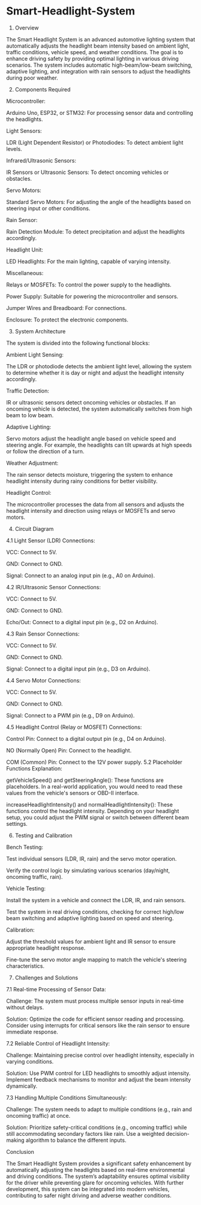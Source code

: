 # Smart-Headlight-System
1. Overview

The Smart Headlight System is an advanced automotive lighting system that automatically adjusts the headlight beam intensity based on ambient light, traffic conditions, vehicle speed, and weather conditions. The goal is to enhance driving safety by providing optimal lighting in various driving scenarios. The system includes automatic high-beam/low-beam switching, adaptive lighting, and integration with rain sensors to adjust the headlights during poor weather.

2. Components Required

Microcontroller:

Arduino Uno, ESP32, or STM32: For processing sensor data and controlling the headlights.

Light Sensors:

LDR (Light Dependent Resistor) or Photodiodes: To detect ambient light levels.

Infrared/Ultrasonic Sensors:

IR Sensors or Ultrasonic Sensors: To detect oncoming vehicles or obstacles.

Servo Motors:

Standard Servo Motors: For adjusting the angle of the headlights based on steering input or other conditions.

Rain Sensor:

Rain Detection Module: To detect precipitation and adjust the headlights accordingly.

Headlight Unit:

LED Headlights: For the main lighting, capable of varying intensity.

Miscellaneous:

Relays or MOSFETs: To control the power supply to the headlights.

Power Supply: Suitable for powering the microcontroller and sensors.

Jumper Wires and Breadboard: For connections.

Enclosure: To protect the electronic components.

3. System Architecture

The system is divided into the following functional blocks:

Ambient Light Sensing:

The LDR or photodiode detects the ambient light level, allowing the system to determine whether it is day or night and adjust the headlight intensity accordingly.

Traffic Detection:

IR or ultrasonic sensors detect oncoming vehicles or obstacles. If an oncoming vehicle is detected, the system automatically switches from high beam to low beam.

Adaptive Lighting:

Servo motors adjust the headlight angle based on vehicle speed and steering angle. For example, the headlights can tilt upwards at high speeds or follow the direction of a turn.

Weather Adjustment:

The rain sensor detects moisture, triggering the system to enhance headlight intensity during rainy conditions for better visibility.

Headlight Control:

The microcontroller processes the data from all sensors and adjusts the headlight intensity and direction using relays or MOSFETs and servo motors.

4. Circuit Diagram

4.1 Light Sensor (LDR) Connections:

VCC: Connect to 5V.

GND: Connect to GND.

Signal: Connect to an analog input pin (e.g., A0 on Arduino).

4.2 IR/Ultrasonic Sensor Connections:

VCC: Connect to 5V.

GND: Connect to GND.

Echo/Out: Connect to a digital input pin (e.g., D2 on Arduino).

4.3 Rain Sensor Connections:

VCC: Connect to 5V.

GND: Connect to GND.

Signal: Connect to a digital input pin (e.g., D3 on Arduino).

4.4 Servo Motor Connections:

VCC: Connect to 5V.

GND: Connect to GND.

Signal: Connect to a PWM pin (e.g., D9 on Arduino).

4.5 Headlight Control (Relay or MOSFET) Connections:

Control Pin: Connect to a digital output pin (e.g., D4 on Arduino).

NO (Normally Open) Pin: Connect to the headlight.

COM (Common) Pin: Connect to the 12V power supply.
5.2 Placeholder Functions Explanation:

getVehicleSpeed() and getSteeringAngle(): These functions are placeholders. In a real-world application, you would need to read these values from the vehicle's sensors or OBD-II interface.

increaseHeadlightIntensity() and normalHeadlightIntensity(): These functions control the headlight intensity. Depending on your headlight setup, you could adjust the PWM signal or switch between different beam settings.

6. Testing and Calibration

Bench Testing:

Test individual sensors (LDR, IR, rain) and the servo motor operation.

Verify the control logic by simulating various scenarios (day/night, oncoming traffic, rain).

Vehicle Testing:

Install the system in a vehicle and connect the LDR, IR, and rain sensors.

Test the system in real driving conditions, checking for correct high/low beam switching and adaptive lighting based on speed and steering.

Calibration:

Adjust the threshold values for ambient light and IR sensor to ensure appropriate headlight response.

Fine-tune the servo motor angle mapping to match the vehicle's steering characteristics.

7. Challenges and Solutions

7.1 Real-time Processing of Sensor Data:

Challenge: The system must process multiple sensor inputs in real-time without delays.

Solution: Optimize the code for efficient sensor reading and processing. Consider using interrupts for critical sensors like the rain sensor to ensure immediate response.

7.2 Reliable Control of Headlight Intensity:

Challenge: Maintaining precise control over headlight intensity, especially in varying conditions.

Solution: Use PWM control for LED headlights to smoothly adjust intensity. Implement feedback mechanisms to monitor and adjust the beam intensity dynamically.

7.3 Handling Multiple Conditions Simultaneously:

Challenge: The system needs to adapt to multiple conditions (e.g., rain and oncoming traffic) at once.

Solution: Prioritize safety-critical conditions (e.g., oncoming traffic) while still accommodating secondary factors like rain. Use a weighted decision-making algorithm to balance the different inputs.

Conclusion

The Smart Headlight System provides a significant safety enhancement by automatically adjusting the headlights based on real-time environmental and driving conditions. The system’s adaptability ensures optimal visibility for the driver while preventing glare for oncoming vehicles. With further development, this system can be integrated into modern vehicles, contributing to safer night driving and adverse weather conditions.
